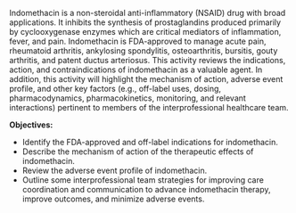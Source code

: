 Indomethacin is a non-steroidal anti-inflammatory (NSAID) drug with broad applications. It inhibits the synthesis of prostaglandins produced primarily by cyclooxygenase enzymes which are critical mediators of inflammation, fever, and pain. Indomethacin is FDA-approved to manage acute pain, rheumatoid arthritis, ankylosing spondylitis, osteoarthritis, bursitis, gouty arthritis, and patent ductus arteriosus. This activity reviews the indications, action, and contraindications of indomethacin as a valuable agent. In addition, this activity will highlight the mechanism of action, adverse event profile, and other key factors (e.g., off-label uses, dosing, pharmacodynamics, pharmacokinetics, monitoring, and relevant interactions) pertinent to members of the interprofessional healthcare team.

**Objectives:**
- Identify the FDA-approved and off-label indications for indomethacin.
- Describe the mechanism of action of the therapeutic effects of indomethacin.
- Review the adverse event profile of indomethacin.
- Outline some interprofessional team strategies for improving care coordination and communication to advance indomethacin therapy, improve outcomes, and minimize adverse events.